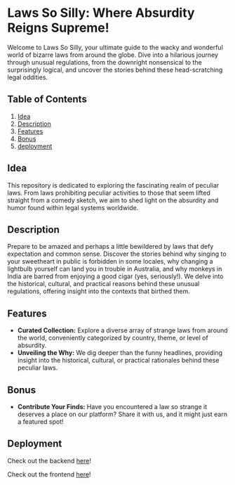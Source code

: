 # Laws So Silly: Where Absurdity Reigns Supreme!

Welcome to Laws So Silly, your ultimate guide to the wacky and wonderful world of bizarre laws from around the globe. Dive into a hilarious journey through unusual regulations, from the downright nonsensical to the surprisingly logical, and uncover the stories behind these head-scratching legal oddities.

## Table of Contents

1. [Idea](#idea)
2. [Description](#description)
3. [Features](#features)
4. [Bonus](#bonus)
5. [deployment](#deployment)

## Idea

This repository is dedicated to exploring the fascinating realm of peculiar laws. From laws prohibiting peculiar activities to those that seem lifted straight from a comedy sketch, we aim to shed light on the absurdity and humor found within legal systems worldwide.

## Description

Prepare to be amazed and perhaps a little bewildered by laws that defy expectation and common sense. Discover the stories behind why singing to your sweetheart in public is forbidden in some locales, why changing a lightbulb yourself can land you in trouble in Australia, and why monkeys in India are barred from enjoying a good cigar (yes, seriously!). We delve into the historical, cultural, and practical reasons behind these unusual regulations, offering insight into the contexts that birthed them.

## Features

- **Curated Collection:** Explore a diverse array of strange laws from around the world, conveniently categorized by country, theme, or level of absurdity.
- **Unveiling the Why:** We dig deeper than the funny headlines, providing insight into the historical, cultural, or practical rationales behind these peculiar laws.

## Bonus

- **Contribute Your Finds:** Have you encountered a law so strange it deserves a place on our platform? Share it with us, and it might just earn a featured spot!

## Deployment

Check out the backend [here](https://laws-so-silly.onrender.com/)!

Check out the frontend [here](https://s51-lawssossilly.netlify.app/)!

